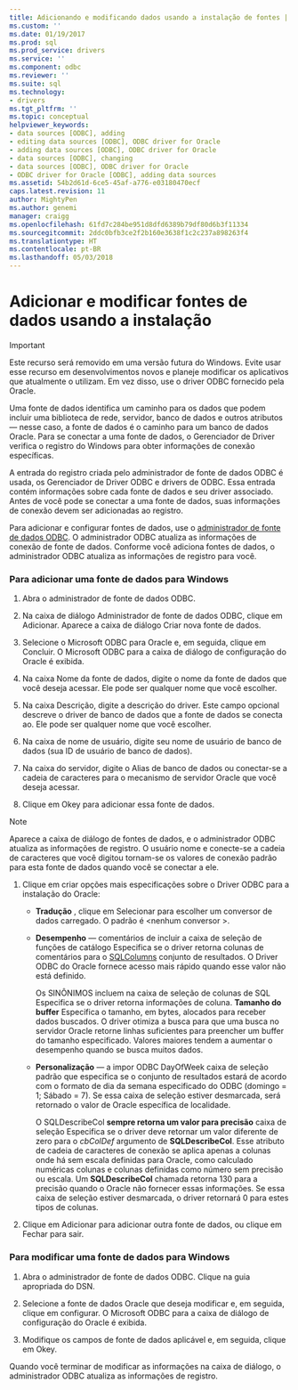 ```yaml
---
title: Adicionando e modificando dados usando a instalação de fontes | Microsoft Docs
ms.custom: ''
ms.date: 01/19/2017
ms.prod: sql
ms.prod_service: drivers
ms.service: ''
ms.component: odbc
ms.reviewer: ''
ms.suite: sql
ms.technology:
- drivers
ms.tgt_pltfrm: ''
ms.topic: conceptual
helpviewer_keywords:
- data sources [ODBC], adding
- editing data sources [ODBC], ODBC driver for Oracle
- adding data sources [ODBC], ODBC driver for Oracle
- data sources [ODBC], changing
- data sources [ODBC], ODBC driver for Oracle
- ODBC driver for Oracle [ODBC], adding data sources
ms.assetid: 54b2d61d-6ce5-45af-a776-e03180470ecf
caps.latest.revision: 11
author: MightyPen
ms.author: genemi
manager: craigg
ms.openlocfilehash: 61fd7c284be951d8dfd6389b79df80d6b3f11334
ms.sourcegitcommit: 2ddc0bfb3ce2f2b160e3638f1c2c237a898263f4
ms.translationtype: HT
ms.contentlocale: pt-BR
ms.lasthandoff: 05/03/2018
---
```

# <a name="adding-and-modifying-data-sources-using-setup"></a>Adicionar e modificar fontes de dados usando a instalação
> [!IMPORTANT]  
>  Este recurso será removido em uma versão futura do Windows. Evite usar esse recurso em desenvolvimentos novos e planeje modificar os aplicativos que atualmente o utilizam. Em vez disso, use o driver ODBC fornecido pela Oracle.  
  
 Uma fonte de dados identifica um caminho para os dados que podem incluir uma biblioteca de rede, servidor, banco de dados e outros atributos — nesse caso, a fonte de dados é o caminho para um banco de dados Oracle. Para se conectar a uma fonte de dados, o Gerenciador de Driver verifica o registro do Windows para obter informações de conexão específicas.  
  
 A entrada do registro criada pelo administrador de fonte de dados ODBC é usada, os Gerenciador de Driver ODBC e drivers de ODBC. Essa entrada contém informações sobre cada fonte de dados e seu driver associado. Antes de você pode se conectar a uma fonte de dados, suas informações de conexão devem ser adicionadas ao registro.  
  
 Para adicionar e configurar fontes de dados, use o [administrador de fonte de dados ODBC](../../odbc/admin/odbc-data-source-administrator.md). O administrador ODBC atualiza as informações de conexão de fonte de dados. Conforme você adiciona fontes de dados, o administrador ODBC atualiza as informações de registro para você.  
  
### <a name="to-add-a-data-source-for-windows"></a>Para adicionar uma fonte de dados para Windows  
  
1.  Abra o administrador de fonte de dados ODBC.  
  
2.  Na caixa de diálogo Administrador de fonte de dados ODBC, clique em Adicionar. Aparece a caixa de diálogo Criar nova fonte de dados.  
  
3.  Selecione o Microsoft ODBC para Oracle e, em seguida, clique em Concluir. O Microsoft ODBC para a caixa de diálogo de configuração do Oracle é exibida.  
  
4.  Na caixa Nome da fonte de dados, digite o nome da fonte de dados que você deseja acessar. Ele pode ser qualquer nome que você escolher.  
  
5.  Na caixa Descrição, digite a descrição do driver. Este campo opcional descreve o driver de banco de dados que a fonte de dados se conecta ao. Ele pode ser qualquer nome que você escolher.  
  
6.  Na caixa de nome de usuário, digite seu nome de usuário de banco de dados (sua ID de usuário de banco de dados).  
  
7.  Na caixa do servidor, digite o Alias de banco de dados ou conectar-se a cadeia de caracteres para o mecanismo de servidor Oracle que você deseja acessar.  
  
8.  Clique em Okey para adicionar essa fonte de dados.  
  
> [!NOTE]  
>  Aparece a caixa de diálogo de fontes de dados, e o administrador ODBC atualiza as informações de registro. O usuário nome e conecte-se a cadeia de caracteres que você digitou tornam-se os valores de conexão padrão para esta fonte de dados quando você se conectar a ele.  
  
1.  Clique em criar opções mais especificações sobre o Driver ODBC para a instalação do Oracle:  
  
    -   **Tradução** , clique em Selecionar para escolher um conversor de dados carregado. O padrão é \<nenhum conversor >.  
  
    -   **Desempenho** — comentários de incluir a caixa de seleção de funções de catálogo Especifica se o driver retorna colunas de comentários para o [SQLColumns](../../odbc/microsoft/level-1-api-functions-odbc-driver-for-oracle.md) conjunto de resultados. O Driver ODBC do Oracle fornece acesso mais rápido quando esse valor não está definido.  
  
         Os SINÔNIMOS incluem na caixa de seleção de colunas de SQL Especifica se o driver retorna informações de coluna. **Tamanho do buffer** Especifica o tamanho, em bytes, alocados para receber dados buscados. O driver otimiza a busca para que uma busca no servidor Oracle retorne linhas suficientes para preencher um buffer do tamanho especificado. Valores maiores tendem a aumentar o desempenho quando se busca muitos dados.  
  
    -   **Personalização** — a impor ODBC DayOfWeek caixa de seleção padrão que especifica se o conjunto de resultados estará de acordo com o formato de dia da semana especificado do ODBC (domingo = 1; Sábado = 7). Se essa caixa de seleção estiver desmarcada, será retornado o valor de Oracle específica de localidade.  
  
         O SQLDescribeCol **sempre retorna um valor para precisão** caixa de seleção Especifica se o driver deve retornar um valor diferente de zero para o *cbColDef* argumento de **SQLDescribeCol**. Esse atributo de cadeia de caracteres de conexão se aplica apenas a colunas onde há sem escala definidas para Oracle, como calculado numéricas colunas e colunas definidas como número sem precisão ou escala. Um **SQLDescribeCol** chamada retorna 130 para a precisão quando o Oracle não fornecer essas informações. Se essa caixa de seleção estiver desmarcada, o driver retornará 0 para estes tipos de colunas.  
  
2.  Clique em Adicionar para adicionar outra fonte de dados, ou clique em Fechar para sair.  
  
### <a name="to-modify-a-data-source-for-windows"></a>Para modificar uma fonte de dados para Windows  
  
1.  Abra o administrador de fonte de dados ODBC. Clique na guia apropriada do DSN.  
  
2.  Selecione a fonte de dados Oracle que deseja modificar e, em seguida, clique em configurar. O Microsoft ODBC para a caixa de diálogo de configuração do Oracle é exibida.  
  
3.  Modifique os campos de fonte de dados aplicável e, em seguida, clique em Okey.  
  
 Quando você terminar de modificar as informações na caixa de diálogo, o administrador ODBC atualiza as informações de registro.
